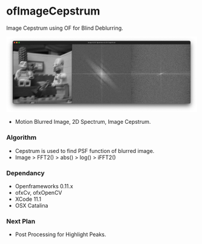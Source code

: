 # ofImageCepstrum
Image Cepstrum using OF for Blind Deblurring.

![cepst example]( https://github.com/bemoregt/ofImageCepstrum/blob/master/shot1.png "example")
- Motion Blurred Image, 2D Spectrum, Image Cepstrum.


### Algorithm
- Cepstrum is used to find PSF function of blurred image.
- Image > FFT2() > abs() > log() > iFFT2()

### Dependancy
- Openframeworks 0.11.x
- ofxCv, ofxOpenCV
- XCode 11.1
- OSX Catalina

### Next Plan
- Post Processing for Highlight Peaks.
